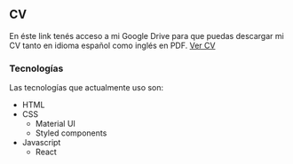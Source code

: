 ## CV

En éste link tenés acceso a mi Google Drive para que puedas descargar mi CV tanto en idioma español como inglés en PDF.
<a href="https://drive.google.com/drive/u/0/folders/1cxN6y-j2BhGL1gkbzzuLJQuFEB31sYQ9" class="btn-cv">Ver CV</a>

### Tecnologías

Las tecnologías que actualmente uso son:

- HTML
- CSS
    - Material UI
    - Styled components
- Javascript
    - React

